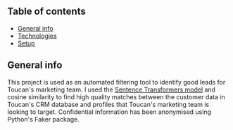 ## Table of contents
* [General info](#general-info)
* [Technologies](#technologies)
* [Setup](#setup)


## General info
This project is used as an automated filtering tool to identify good leads for Toucan's marketing team. I used the [Sentence Transformers model](https://www.sbert.net/) and cosine similarity to find high quality matches between the customer data in Toucan's CRM database and profiles that Toucan's marketing team is looking to target. Confidential information has been anonymised using Python's Faker package.

	
